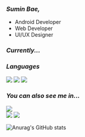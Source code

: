 ### *Sumin Bae,*
* Android Developer
* Web Developer
* UI/UX Designer

### *Currently...*


### *Languages*
<a target="_blank"><img src="https://img.shields.io/badge/Kotlin-7F52FF?style=flat-square&logo=Kotlin&logoColor=FFFFFF"/></a>
<a target="_blank"><img src="https://img.shields.io/badge/JavaScript-F7DF1E?style=flat-square&logo=JavaScript&logoColor=000000"/></a>
<a target="_blank"><img src="https://img.shields.io/badge/Python-3776AB?style=flat-square&logo=Python&logoColor=FFFFFF"/></a>

### *You can also see me in...*
<a href="https://velog.io/@watermin" target="_blank"><img src="https://img.shields.io/badge/BLOG-20C997?style=flat-square&logo=Velog&logoColor=ffffff"/></a>
<br>
<a href="https://www.instagram.com/min.s_activity/" target="_blank"><img src="https://img.shields.io/badge/min.s_activity-E4405F?style=flat-square&logo=Instagram&logoColor=FFFFFF"/></a>
<a target="_blank"><img src="https://img.shields.io/badge/tnals08019@gmail.com-EA4335?style=flat-square&logo=Gmail&logoColor=FFFFFF"/></a>

![Anurag's GitHub stats](https://github-readme-stats.vercel.app/api?username=waterminn&show_icons=true&theme=react)


<!--
**waterminn/waterminn** is a ✨ _special_ ✨ repository because its `README.md` (this file) appears on your GitHub profile.

Here are some ideas to get you started:

- 🔭 I’m currently working on ...
- 🌱 I’m currently learning ...
- 👯 I’m looking to collaborate on ...
- 🤔 I’m looking for help with ...
- 💬 Ask me about ...
- 📫 How to reach me: ...
- 😄 Pronouns: ...
- ⚡ Fun fact: ...
-->


